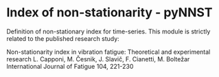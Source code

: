 # Index of non-stationarity - pyNNST 
 
Definition of non-stationary index for time-series. This module is strictly related to the published research study:

Non-stationarity index in vibration fatigue: Theoretical and experimental research
L. Capponi, M. Česnik, J. Slavič, F. Cianetti, M. Boltežar
International Journal of Fatigue 104, 221-230
